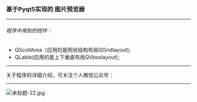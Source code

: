 ### 基于Pyqt5实现的 图片预览器

----

###### 程序中用到的控件：

* QScollArea（应用的是网状结构布局QGridlayout);
* QLable(应用的是上下垂直布局QVboxlayout);

----

关于程序的详细介绍，可关注个人微信公众号：

---
![未标题-22.jpg](http://ww1.sinaimg.cn/large/007wRTdIly1g9mazme2l2j30m80e5777.jpg)
